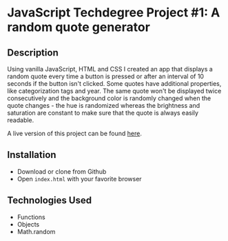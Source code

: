 # JavaScript Techdegree Project #1: A random quote generator

## Description

Using vanilla JavaScript, HTML and CSS I created an app that displays a random quote every time a button is pressed or after an interval of 10 seconds if the button isn't clicked. Some quotes have additional properties, like categorization tags and year. The same quote won't be displayed twice consecutively and the background color is randomly changed when the quote changes - the hue is randomized whereas the brightness and saturation are constant to make sure that the quote is always easily readable.

A live version of this project can be found [here](https://rliess.github.io/quote-generator/).

## Installation

- Download or clone from Github
- Open `index.html` with your favorite browser

## Technologies Used

- Functions
- Objects
- Math.random
